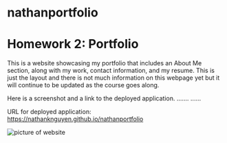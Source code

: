 # nathanportfolio

# Homework 2: Portfolio
This is a website showcasing my portfolio that includes an About Me section, along with my work, contact information, and my resume. This is just the layout and there is not much information on this webpage yet but it will continue to be updated as the course goes along.

Here is a screenshot and a link to the deployed application. .......
......


URL for deployed application: https://nathanknguyen.github.io/nathanportfolio

![picture of website](/Assets/images/portfolio.png "screenshot of page")
